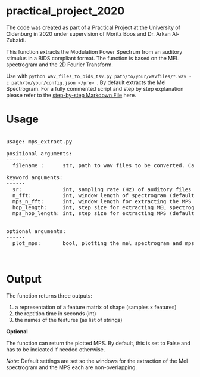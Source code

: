 # practical_project_2020
The code was created as part of a Practical Project at the University of Oldenburg in 2020 under supervision of Moritz Boos and Dr. Arkan Al-Zubaidi. 

This function extracts the Modulation Power Spectrum from an auditory stimulus in a BIDS compliant format.
The function is based on the MEL spectrogram and the 2D Fourier Transform. 

Use with `python wav_files_to_bids_tsv.py path/to/your/wavfiles/*.wav -c path/to/your/config.json </pre> `. By default extracts the Mel Spectrogram. 
For a fully commented script and step by step explanation please refer to the [step-by-step Markdown File](https://github.com/jannenold/practical_project_2020/blob/main/step_by_step.md) here.

# Usage
<pre> 
usage: mps_extract.py 

positional arguments:
-------
  filename :      str, path to wav files to be converted. Can be used with wildcard * .wav. 

keyword arguments:
------
  sr:             int, sampling rate (Hz) of auditory files (set to 44100 Hz by default)
  n_fft:          int, window length of spectrogram (default 512)
  mps_n_fft:      int, window length for extracting the MPS (default 500)
  hop_length:     int, step size for extracting MEL spectrogram (default 512)
  mps_hop_length: int, step size for extracting MPS (default 500)
  
  
optional arguments:
------
  plot_mps:       bool, plotting the mel spectrogram and mps forthe first window side by side (by default set to False)


</pre>

# Output

The function returns three outputs:

1. a representation of a feature matrix of shape (samples x features)
2. the reptition time in seconds (int)
3. the names of the features (as list of strings)

**Optional**

The function can return the plotted MPS. By default, this is set to False and has to be indicated if needed otherwise.

*Note*: Default settings are set so the windows for the extraction of the Mel spectrogram and the MPS each are non-overlapping.
